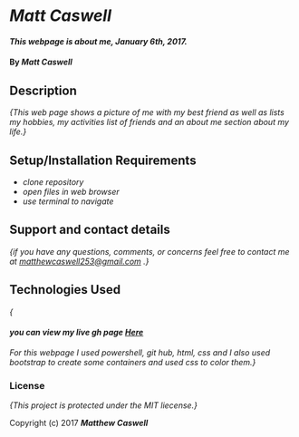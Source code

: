 # _Matt Caswell_

#### _This webpage is about me, January 6th, 2017._

#### By _**Matt Caswell**_

## Description

_{This web page shows a picture of me with my best friend as well as lists my hobbies, my activities list of friends and an about me section about my life.}_

## Setup/Installation Requirements

* _clone repository_
* _open files in web browser_
* _use terminal to navigate_


## Support and contact details

_{if you have any questions, comments, or concerns feel free to contact me at
matthewcaswell253@gmail.com .}_

## Technologies Used

_{<h4>you can view my live gh page <a href="http://mattcaswell253.github.io/week1"> Here </a></h4> For this webpage I used powershell, git hub, html, css and I also used bootstrap to create some containers and used css to color them.}_



### License

*{This project is protected under the MIT liecense.}*

Copyright (c) 2017 **_Matthew Caswell_**
